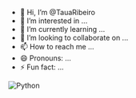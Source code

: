 - 👋 Hi, I’m @TauaRibeiro
- 👀 I’m interested in ...
- 🌱 I’m currently learning ...
- 💞️ I’m looking to collaborate on ...
- 📫 How to reach me ...
- 😄 Pronouns: ...
- ⚡ Fun fact: ...

<img alt="Python" src="https://img.shields.io/badge/-Python-3776AB?logo=python&logoColor=white&style=for-the-badge"/>





